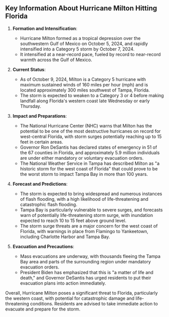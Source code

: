 ## Key Information About Hurricane Milton Hitting Florida

1. **Formation and Intensification**:
   - Hurricane Milton formed as a tropical depression over the southwestern Gulf of Mexico on October 5, 2024, and rapidly intensified into a Category 5 storm by October 7, 2024.
   - It intensified at a near-record pace, fueled by record to near-record warmth across the Gulf of Mexico.

2. **Current Status**:
   - As of October 9, 2024, Milton is a Category 5 hurricane with maximum sustained winds of 160 miles per hour (mph) and is located approximately 300 miles southwest of Tampa, Florida.
   - The storm is expected to weaken to a Category 3 or 4 before making landfall along Florida's western coast late Wednesday or early Thursday.

3. **Impact and Preparations**:
   - The National Hurricane Center (NHC) warns that Milton has the potential to be one of the most destructive hurricanes on record for west-central Florida, with storm surges potentially reaching up to 15 feet in certain areas.
   - Governor Ron DeSantis has declared states of emergency in 51 of the 67 counties in Florida, and approximately 5.9 million individuals are under either mandatory or voluntary evacuation orders.
   - The National Weather Service in Tampa has described Milton as "a historic storm for the west coast of Florida" that could prove to be the worst storm to impact Tampa Bay in more than 100 years.

4. **Forecast and Predictions**:
   - The storm is expected to bring widespread and numerous instances of flash flooding, with a high likelihood of life-threatening and catastrophic flash flooding.
   - Tampa Bay is particularly vulnerable to severe surges, and forecasts warn of potentially life-threatening storm surge, with inundation expected to reach 10 to 15 feet above ground level.
   - The storm surge threats are a major concern for the west coast of Florida, with warnings in place from Flamingo to Yankeetown, including Charlotte Harbor and Tampa Bay.

5. **Evacuation and Precautions**:
   - Mass evacuations are underway, with thousands fleeing the Tampa Bay area and parts of the surrounding region under mandatory evacuation orders.
   - President Biden has emphasized that this is "a matter of life and death," and Governor DeSantis has urged residents to put their evacuation plans into action immediately.

Overall, Hurricane Milton poses a significant threat to Florida, particularly the western coast, with potential for catastrophic damage and life-threatening conditions. Residents are advised to take immediate action to evacuate and prepare for the storm.